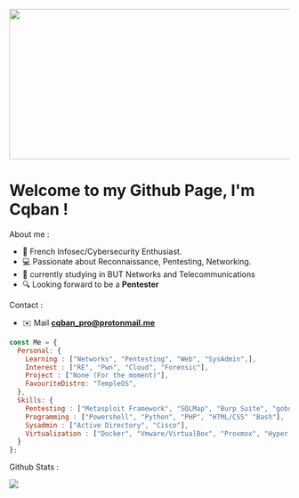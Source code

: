 
<img src="https://i.ibb.co/hCkwG8K/ezgif-5-e055743c0e.gif" width="850" height="270" align="center"></img>

# Welcome to my Github Page, I'm Cqban !

About me :
- 🚩 French Infosec/Cybersecurity Enthusiast.
- 💻 Passionate about Reconnaissance, Pentesting, Networking.
- 📖 currently studying in BUT Networks and Telecommunications 
- 🔍 Looking forward to be a <strong>Pentester</strong>

Contact :
- ✉️ Mail **cqban_pro@protonmail.me**

```js
const Me = {
  Personal: {
    Learning : ["Networks", "Pentesting", "Web", "SysAdmin",],
    Interest : ["RE", "Pwn", "Cloud", "Forensic"],
    Project : ["None (For the moment)"],
    FavouriteDistro: "TempleOS",
  },
  Skills: {
    Pentesting : ["Metasploit Framework", "SQLMap", "Burp Suite", "gobuster", "and more ..."],
    Programming : ["Powershell", "Python", "PHP", "HTML/CSS" "Bash"],
    Sysadmin : ["Active Directory", "Cisco"],
    Virtualization : ["Docker", "Vmware/VirtualBox", "Proxmox", "Hyper V"],
  }
};
```
Github Stats :

<img align="left" src="https://github-readme-stats.vercel.app/api?username=Cqban&show_icons=true&hide_border=true" />
